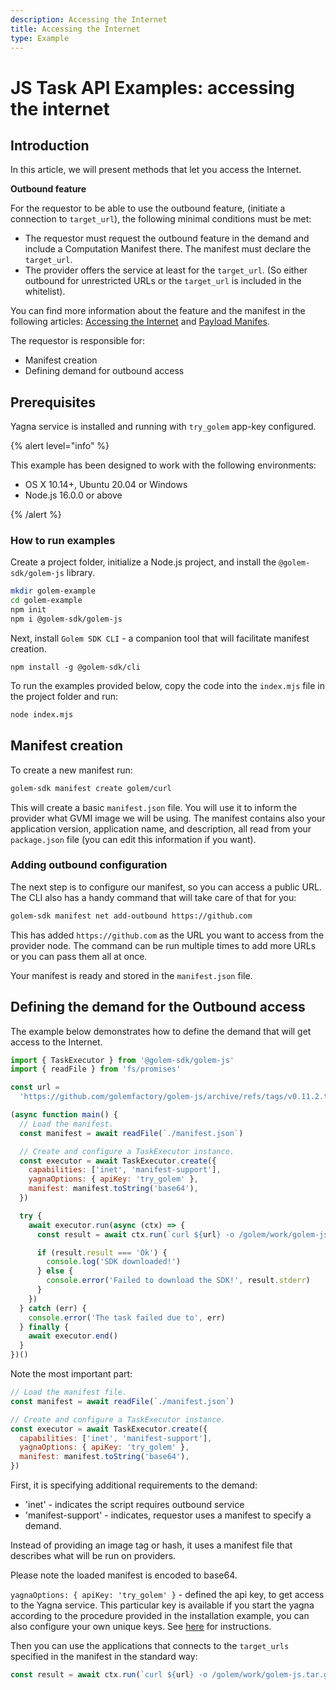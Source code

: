 ```yaml
---
description: Accessing the Internet
title: Accessing the Internet
type: Example
---
```


# JS Task API Examples: accessing the internet

## Introduction

In this article, we will present methods that let you access the Internet.

**Outbound feature**

For the requestor to be able to use the outbound feature, (initiate a connection to `target_url`), the following minimal conditions must be met:

- The requestor must request the outbound feature in the demand and include a Computation Manifest there. The manifest must declare the `target_url`.
- The provider offers the service at least for the `target_url`. (So either outbound for unrestricted URLs or the `target_url` is included in the whitelist).

You can find more information about the feature and the manifest in the following articles: [Accessing the Internet](/docs/creators/javascript/guides/accessing-internet) and [Payload Manifes](/docs/golem/payload-manifest).

The requestor is responsible for:

- Manifest creation
- Defining demand for outbound access

<!-- - Transfer method (WIP) -->

## Prerequisites

Yagna service is installed and running with `try_golem` app-key configured.

{% alert level="info" %}

This example has been designed to work with the following environments:

- OS X 10.14+, Ubuntu 20.04 or Windows
- Node.js 16.0.0 or above

{% /alert %}

### How to run examples

Create a project folder, initialize a Node.js project, and install the `@golem-sdk/golem-js` library.

```bash
mkdir golem-example
cd golem-example
npm init
npm i @golem-sdk/golem-js
```

Next, install `Golem SDK CLI` - a companion tool that will facilitate manifest creation.

```shell
npm install -g @golem-sdk/cli
```

To run the examples provided below, copy the code into the `index.mjs` file in the project folder and run:

```bash
node index.mjs
```

## Manifest creation

To create a new manifest run:

```bash
golem-sdk manifest create golem/curl
```

This will create a basic `manifest.json` file. You will use it to inform the provider what GVMI image we will be using. The manifest contains also your application version, application name, and description, all read from your `package.json` file (you can edit this information if you want).

### Adding outbound configuration

The next step is to configure our manifest, so you can access a public URL. The CLI also has a handy command that will take care of that for you:

```bash
golem-sdk manifest net add-outbound https://github.com
```

This has added `https://github.com` as the URL you want to access from the provider node. The command can be run multiple times to add more URLs or you can pass them all at once.

Your manifest is ready and stored in the `manifest.json` file.

## Defining the demand for the Outbound access

The example below demonstrates how to define the demand that will get access to the Internet.

```javascript
import { TaskExecutor } from '@golem-sdk/golem-js'
import { readFile } from 'fs/promises'

const url =
  'https://github.com/golemfactory/golem-js/archive/refs/tags/v0.11.2.tar.gz';

(async function main() {
  // Load the manifest.
  const manifest = await readFile(`./manifest.json`)

  // Create and configure a TaskExecutor instance.
  const executor = await TaskExecutor.create({
    capabilities: ['inet', 'manifest-support'],
    yagnaOptions: { apiKey: 'try_golem' },
    manifest: manifest.toString('base64'),
  })

  try {
    await executor.run(async (ctx) => {
      const result = await ctx.run(`curl ${url} -o /golem/work/golem-js.tar.gz`)

      if (result.result === 'Ok') {
        console.log('SDK downloaded!')
      } else {
        console.error('Failed to download the SDK!', result.stderr)
      }
    })
  } catch (err) {
    console.error('The task failed due to', err)
  } finally {
    await executor.end()
  }
})()
```

Note the most important part:

```javascript
// Load the manifest file.
const manifest = await readFile(`./manifest.json`)

// Create and configure a TaskExecutor instance.
const executor = await TaskExecutor.create({
  capabilities: ['inet', 'manifest-support'],
  yagnaOptions: { apiKey: 'try_golem' },
  manifest: manifest.toString('base64'),
})
```

First, it is specifying additional requirements to the demand:

- 'inet' - indicates the script requires outbound service
- 'manifest-support' - indicates, requestor uses a manifest to specify a demand.

Instead of providing an image tag or hash, it uses a manifest file that describes what will be run on providers.

Please note the loaded manifest is encoded to base64.

`yagnaOptions: { apiKey: 'try_golem' }` - defined the api key, to get access to the Yagna service. This particular key is available if you start the yagna according to the procedure provided in the installation example, you can also configure your own unique keys. See [here](/docs/creators/javascript/examples/using-app-keys) for instructions.

Then you can use the applications that connects to the `target_urls` specified in the manifest in the standard way:

```javascript
const result = await ctx.run(`curl ${url} -o /golem/work/golem-js.tar.gz`)
```
